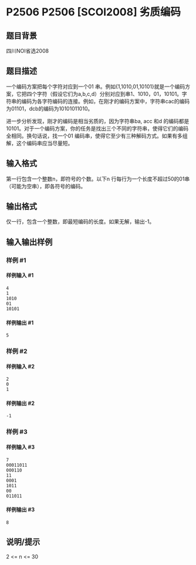 # P2506 P2506 [SCOI2008] 劣质编码

## 题目背景

四川NOI省选2008


## 题目描述

一个编码方案把每个字符对应到一个01 串。例如{1,1010,01,10101}就是一个编码方案，它把四个字符（假设它们为a,b,c,d）分别对应到串1、1010，01，10101。字符串的编码为各字符编码的连接。例如，在刚才的编码方案中，字符串cac的编码为01101，dcb的编码为10101011010。

进一步分析发现，刚才的编码是相当劣质的，因为字符串ba, acc 和d 的编码都是10101。对于一个编码方案，你的任务是找出三个不同的字符串，使得它们的编码全相同。换句话说，找一个01 编码串，使得它至少有三种解码方式。如果有多组解，这个编码串应当尽量短。


## 输入格式

第一行包含一个整数n，即符号的个数。以下n 行每行为一个长度不超过50的01串（可能为空串），即各符号的编码。


## 输出格式

仅一行，包含一个整数，即最短编码的长度。如果无解，输出-1。


## 输入输出样例

### 样例 #1

#### 样例输入 #1

```
4
1
1010
01
10101
```

#### 样例输出 #1

```
5
```

### 样例 #2

#### 样例输入 #2

```
2
0
1
```

#### 样例输出 #2

```
-1
```

### 样例 #3

#### 样例输入 #3

```
7
00011011
000110
11
0001
1011
00
011011
```

#### 样例输出 #3

```
8
```

## 说明/提示

2 <= n <= 30


